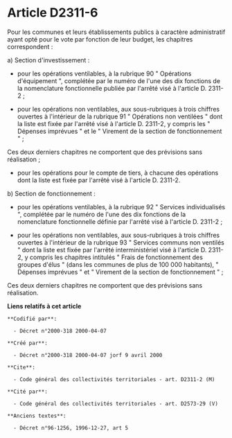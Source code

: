 # Article D2311-6

Pour les communes et leurs établissements publics à caractère administratif ayant opté pour le vote par fonction de leur
budget, les chapitres correspondent :

a) Section d'investissement :

- pour les opérations ventilables, à la rubrique 90 " Opérations d'équipement ", complétée par le numéro de l'une des dix
fonctions de la nomenclature fonctionnelle publiée par l'arrêté visé à l'article D. 2311-2 ;

- pour les opérations non ventilables, aux sous-rubriques à trois chiffres ouvertes à l'intérieur de la rubrique 91 "
Opérations non ventilées " dont la liste est fixée par l'arrêté visé à l'article D. 2311-2, y compris les " Dépenses
imprévues " et le " Virement de la section de fonctionnement " ;

Ces deux derniers chapitres ne comportent que des prévisions sans réalisation ;

- pour les opérations pour le compte de tiers, à chacune des opérations dont la liste est fixée par l'arrêté visé à l'article
D. 2311-2.

b) Section de fonctionnement :

- pour les opérations ventilables, à la rubrique 92 " Services individualisés ", complétée par le numéro de l'une des dix
fonctions de la nomenclature fonctionnelle définie par l'arrêté visé à l'article D. 2311-2 ;

- pour les opérations non ventilables, aux sous-rubriques à trois chiffres ouvertes à l'intérieur de la rubrique 93 "
Services communs non ventilés " dont la liste est fixée par l'arrêté interministériel visé à l'article D. 2311-2, y compris
les chapitres intitulés " Frais de fonctionnement des groupes d'élus " (dans les communes de plus de 100 000 habitants), "
Dépenses imprévues " et " Virement de la section de fonctionnement " ;

Ces deux derniers chapitres ne comportent que des prévisions sans réalisation.

**Liens relatifs à cet article**

	**Codifié par**:

	  - Décret n°2000-318 2000-04-07

	**Créé par**:

	  - Décret n°2000-318 2000-04-07 jorf 9 avril 2000

	**Cite**:

	  - Code général des collectivités territoriales - art. D2311-2 (M)

	**Cité par**:

	  - Code général des collectivités territoriales - art. D2573-29 (V)

	**Anciens textes**:

	  - Décret n°96-1256, 1996-12-27, art 5
